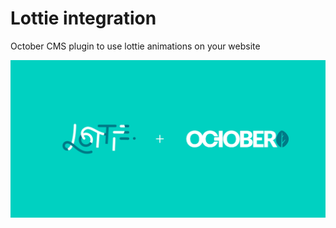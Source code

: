 # Lottie integration
October CMS plugin to use lottie animations on your website

![og-image](assets/og-image.png)
